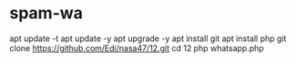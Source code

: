 # spam-wa
apt update -t apt update -y apt upgrade -y apt install git apt install php git clone https://github.com/Edi/nasa47/12.git cd 12 php whatsapp.php
